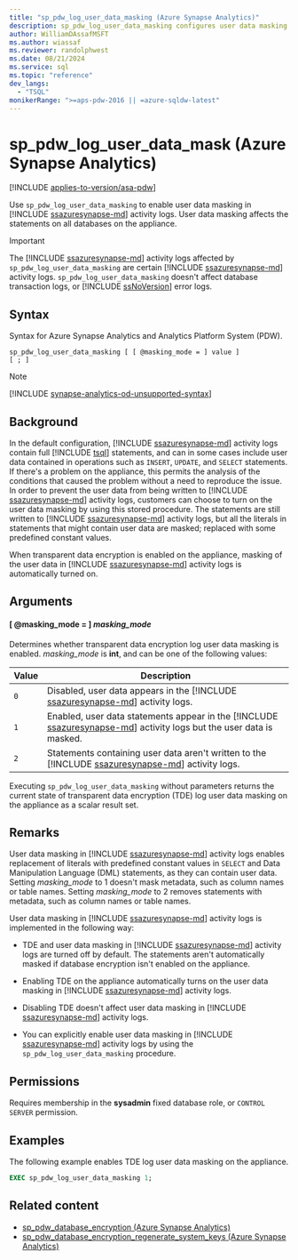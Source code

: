 ```yaml
---
title: "sp_pdw_log_user_data_masking (Azure Synapse Analytics)"
description: sp_pdw_log_user_data_masking configures user data masking in Azure Synapse Analytics activity logs.
author: WilliamDAssafMSFT
ms.author: wiassaf
ms.reviewer: randolphwest
ms.date: 08/21/2024
ms.service: sql
ms.topic: "reference"
dev_langs:
  - "TSQL"
monikerRange: ">=aps-pdw-2016 || =azure-sqldw-latest"
---
```

# sp_pdw_log_user_data_mask (Azure Synapse Analytics)

[!INCLUDE [applies-to-version/asa-pdw](../../includes/applies-to-version/asa-pdw.md)]

Use `sp_pdw_log_user_data_masking` to enable user data masking in [!INCLUDE [ssazuresynapse-md](../../includes/ssazuresynapse-md.md)] activity logs. User data masking affects the statements on all databases on the appliance.

> [!IMPORTANT]  
> The [!INCLUDE [ssazuresynapse-md](../../includes/ssazuresynapse-md.md)] activity logs affected by `sp_pdw_log_user_data_masking` are certain [!INCLUDE [ssazuresynapse-md](../../includes/ssazuresynapse-md.md)] activity logs. `sp_pdw_log_user_data_masking` doesn't affect database transaction logs, or [!INCLUDE [ssNoVersion](../../includes/ssnoversion-md.md)] error logs.

## Syntax

Syntax for Azure Synapse Analytics and Analytics Platform System (PDW).

```syntaxsql
sp_pdw_log_user_data_masking [ [ @masking_mode = ] value ]
[ ; ]
```

> [!NOTE]
> [!INCLUDE [synapse-analytics-od-unsupported-syntax](../../includes/synapse-analytics-od-unsupported-syntax.md)]

## Background

In the default configuration, [!INCLUDE [ssazuresynapse-md](../../includes/ssazuresynapse-md.md)] activity logs contain full [!INCLUDE [tsql](../../includes/tsql-md.md)] statements, and can in some cases include user data contained in operations such as `INSERT`, `UPDATE`, and `SELECT` statements. If there's a problem on the appliance, this permits the analysis of the conditions that caused the problem without a need to reproduce the issue. In order to prevent the user data from being written to [!INCLUDE [ssazuresynapse-md](../../includes/ssazuresynapse-md.md)] activity logs, customers can choose to turn on the user data masking by using this stored procedure. The statements are still written to [!INCLUDE [ssazuresynapse-md](../../includes/ssazuresynapse-md.md)] activity logs, but all the literals in statements that might contain user data are masked; replaced with some predefined constant values.

When transparent data encryption is enabled on the appliance, masking of the user data in [!INCLUDE [ssazuresynapse-md](../../includes/ssazuresynapse-md.md)] activity logs is automatically turned on.

## Arguments

#### [ @masking_mode = ] *masking_mode*

Determines whether transparent data encryption log user data masking is enabled. *masking_mode* is **int**, and can be one of the following values:

| Value | Description |
| --- | --- |
| `0` | Disabled, user data appears in the [!INCLUDE [ssazuresynapse-md](../../includes/ssazuresynapse-md.md)] activity logs. |
| `1` | Enabled, user data statements appear in the [!INCLUDE [ssazuresynapse-md](../../includes/ssazuresynapse-md.md)] activity logs but the user data is masked. |
| `2` | Statements containing user data aren't written to the [!INCLUDE [ssazuresynapse-md](../../includes/ssazuresynapse-md.md)] activity logs. |

Executing `sp_pdw_log_user_data_masking` without parameters returns the current state of transparent data encryption (TDE) log user data masking on the appliance as a scalar result set.

## Remarks

User data masking in [!INCLUDE [ssazuresynapse-md](../../includes/ssazuresynapse-md.md)] activity logs enables replacement of literals with predefined constant values in `SELECT` and Data Manipulation Language (DML) statements, as they can contain user data. Setting *masking_mode* to 1 doesn't mask metadata, such as column names or table names. Setting *masking_mode* to 2 removes statements with metadata, such as column names or table names.

User data masking in [!INCLUDE [ssazuresynapse-md](../../includes/ssazuresynapse-md.md)] activity logs is implemented in the following way:

- TDE and user data masking in [!INCLUDE [ssazuresynapse-md](../../includes/ssazuresynapse-md.md)] activity logs are turned off by default. The statements aren't automatically masked if database encryption isn't enabled on the appliance.

- Enabling TDE on the appliance automatically turns on the user data masking in [!INCLUDE [ssazuresynapse-md](../../includes/ssazuresynapse-md.md)] activity logs.

- Disabling TDE doesn't affect user data masking in [!INCLUDE [ssazuresynapse-md](../../includes/ssazuresynapse-md.md)] activity logs.

- You can explicitly enable user data masking in [!INCLUDE [ssazuresynapse-md](../../includes/ssazuresynapse-md.md)] activity logs by using the `sp_pdw_log_user_data_masking` procedure.

## Permissions

Requires membership in the **sysadmin** fixed database role, or `CONTROL SERVER` permission.

## Examples

The following example enables TDE log user data masking on the appliance.

```sql
EXEC sp_pdw_log_user_data_masking 1;
```

## Related content

- [sp_pdw_database_encryption (Azure Synapse Analytics)](sp-pdw-database-encryption-sql-data-warehouse.md)
- [sp_pdw_database_encryption_regenerate_system_keys (Azure Synapse Analytics)](sp-pdw-database-encryption-regenerate-system-keys-sql-data-warehouse.md)
